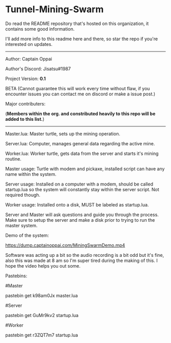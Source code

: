 # Tunnel-Mining-Swarm

Do read the README repository that's hosted on this organization, it contains some good information.

I'll add more info to this readme here and there, so star the repo if you're interested on updates.

-------------------------------------------------------------------------------------------------------------------------------------

Author: Captain Oppai

Author's Discord: Jisatsu#1987

Project Version: __0.1__

BETA (Cannot guarantee this will work every time without flaw, if you encounter issues you can contact me on discord or make a issue post.)

Major contributers:

(__Members within the org. and constributed heavily to this repo will be added to this list.__)

-------------------------------------------------------------------------------------------------------------------------------------

Master.lua: Master turtle, sets up the mining operation.

Server.lua: Computer, manages general data regarding the active mine.

Worker.lua: Worker turtle, gets data from the server and starts it's mining routine.


Master usage: Turtle with modem and pickaxe, installed script can have any name within the system.

Server usage: Installed on a computer with a modem, should be called startup.lua so the system will constantly stay within the server script. Not required though.

Worker usage: Installed onto a disk, MUST be labeled as startup.lua.

Server and Master will ask questions and guide you through the process. Make sure to setup the server and make a disk prior to trying to run the master system.

Demo of the system:

https://dump.captainoppai.com/MiningSwarmDemo.mp4

Software was acting up a bit so the audio recording is a bit odd but it's fine, also this was made at 8 am so I'm super tired during the making of this. I hope the video helps you out some.

Pastebins:

#Master

pastebin get k98am0Jx master.lua

#Server

pastebin get GuMr9kv2 startup.lua

#Worker

pastebin get r3ZQT7m7 startup.lua

